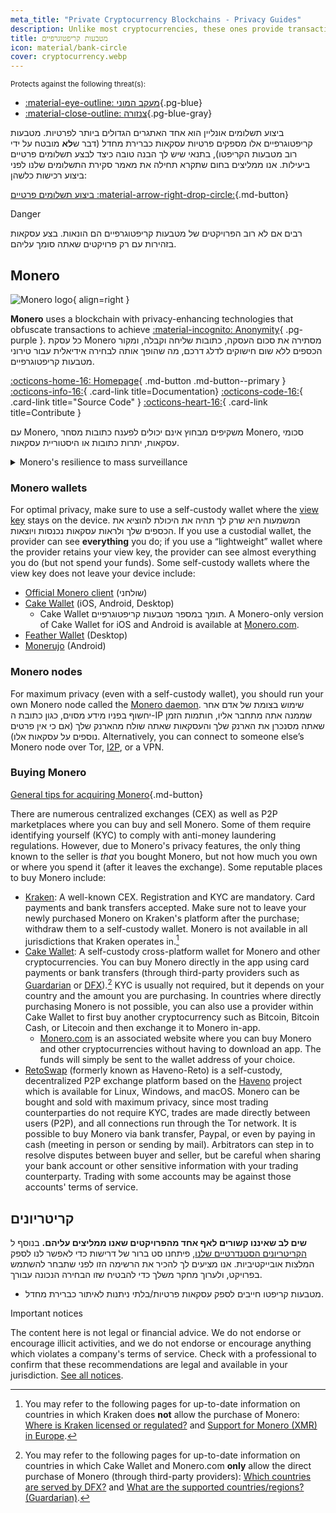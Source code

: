 ```yaml
---
meta_title: "Private Cryptocurrency Blockchains - Privacy Guides"
description: Unlike most cryptocurrencies, these ones provide transaction privacy by default. Monero is our top choice for obfuscating transaction information.
title: מטבעות קריפטוגרפיים
icon: material/bank-circle
cover: cryptocurrency.webp
---
```


<small>Protects against the following threat(s):</small>

- [:material-eye-outline: מעקב המוני](basics/common-threats.md#mass-surveillance-programs ""){.pg-blue}
- [:material-close-outline: צנזורה](basics/common-threats.md#avoiding-censorship ""){.pg-blue-gray}

ביצוע תשלומים אונליין הוא אחד האתגרים הגדולים ביותר לפרטיות. מטבעות קריפטוגרפיים אלו מספקים פרטיות עסקאות כברירת מחדל (דבר ש**לא** מובטח על ידי רוב מטבעות הקריפטו), בתנאי שיש לך הבנה טובה כיצד לבצע תשלומים פרטיים ביעילות. אנו ממליצים בחום שתקרא תחילה את מאמר סקירת התשלומים שלנו לפני ביצוע רכישות כלשהן:

[ביצוע תשלומים פרטיים :material-arrow-right-drop-circle:](advanced/payments.md ""){.md-button}

<div class="admonition danger" markdown>
<p class="admonition-title">Danger</p>

רבים אם לא רוב הפרויקטים של מטבעות קריפטוגרפיים הם הונאות. בצע עסקאות בזהירות עם רק פרויקטים שאתה סומך עליהם.

</div>

## Monero

<div class="admonition recommendation" markdown>

![Monero logo](assets/img/cryptocurrency/monero.svg){ align=right }

**Monero** uses a blockchain with privacy-enhancing technologies that obfuscate transactions to achieve [:material-incognito: Anonymity](basics/common-threats.md#anonymity-vs-privacy){ .pg-purple }. כל עסקת Monero מסתירה את סכום העסקה, כתובות שליחה וקבלה, ומקור הכספים ללא שום חישוקים לדלג דרכם, מה שהופך אותה לבחירה אידיאלית עבור טירוני מטבעות קריפטוגרפיים.

[:octicons-home-16: Homepage](https://getmonero.org){ .md-button .md-button--primary }
[:octicons-info-16:](https://getmonero.org/resources/user-guides){ .card-link title=Documentation}
[:octicons-code-16:](https://github.com/monero-project/monero){ .card-link title="Source Code" }
[:octicons-heart-16:](https://getmonero.org/get-started/contributing){ .card-link title=Contribute }

</details>

</div>

עם Monero, משקיפים מבחוץ אינם יכולים לפענח כתובות מסחר Monero, סכומי עסקאות, יתרות כתובות או היסטוריית עסקאות.

<details class="info" markdown>
<summary>Monero's resilience to mass surveillance</summary>

In August 2021, CipherTrace [announced](https://web.archive.org/web/20240223224846/https://ciphertrace.com/enhanced-monero-tracing) enhanced Monero tracing capabilities for government agencies. פרסומים פומביים מראים כי רשת אכיפת הפשעים הפיננסיים של משרד האוצר האמריקאי העניקה [רישיון](https://sam.gov/opp/d12cbe9afbb94ca68006d0f006d355ac/view) ל-"Monero Module" של CipherTrace בסוף 2022.

פרטיות גרף העסקאות של Monero מוגבלת על ידי חתימות הטבעות הקטנות יחסית שלה, במיוחד נגד התקפות ממוקדות. Monero's privacy features have also been [called into question](https://web.archive.org/web/20180331203053/https://wired.com/story/monero-privacy) by some security researchers, and a number of severe vulnerabilities have been found and patched in the past, so the claims made by organizations like CipherTrace are not out of the question. אמנם אין זה סביר שכלי מעקב המוני Monero קיימים כפי שהם קיימים עבור ביטקוין ואחרים, אך בטוח שכלי מעקב מסייעים בחקירות ממוקדות.

בסופו של דבר, Monero היא המתמודדת החזקה ביותר על מטבע קריפטוגרפי ידידותי לפרטיות, אך טענות הפרטיות שלה **לא** הוכחו באופן סופי כך או כך. נדרשים יותר זמן ומחקר כדי להעריך אם Monero עמיד מספיק בפני התקפות כדי לספק תמיד פרטיות נאותה.

</details>

### Monero wallets

For optimal privacy, make sure to use a self-custody wallet where the [view key](https://www.getmonero.org/resources/moneropedia/viewkey.html) stays on the device. המשמעות היא שרק לך תהיה את היכולת להוציא את הכספים שלך ולראות עסקאות נכנסות ויוצאות. If you use a custodial wallet, the provider can see **everything** you do; if you use a “lightweight” wallet where the provider retains your view key, the provider can see almost everything you do (but not spend your funds). Some self-custody wallets where the view key does not leave your device include:

- [Official Monero client](https://getmonero.org/downloads) (שולחני)
- [Cake Wallet](https://cakewallet.com) (iOS, Android, Desktop)
    - Cake Wallet תומך במספר מטבעות קריפטוגרפיים. A Monero-only version of Cake Wallet for iOS and Android is available at [Monero.com](https://monero.com).
- [Feather Wallet](https://featherwallet.org) (Desktop)
- [Monerujo](https://monerujo.io) (Android)

### Monero nodes

For maximum privacy (even with a self-custody wallet), you should run your own Monero node called the [Monero daemon](https://getmonero.org/downloads/#cli). שימוש בצומת של אדם אחר יחשוף בפניו מידע מסוים, כגון כתובת ה-IP שממנה אתה מתחבר אליו, חותמות הזמן שאתה מסנכרן את הארנק שלך והעסקאות שאתה שולח מהארנק שלך (אם כי אין פרטים נוספים על עסקאות אלו). Alternatively, you can connect to someone else’s Monero node over Tor, [I2P](alternative-networks.md#i2p-the-invisible-internet-project), or a VPN.

### Buying Monero

[General tips for acquiring Monero](advanced/payments.md#acquisition ""){.md-button}

There are numerous centralized exchanges (CEX) as well as P2P marketplaces where you can buy and sell Monero. Some of them require identifying yourself (KYC) to comply with anti-money laundering regulations. However, due to Monero's privacy features, the only thing known to the seller is _that_ you bought Monero, but not how much you own or where you spend it (after it leaves the exchange). Some reputable places to buy Monero include:

- [Kraken](https://kraken.com): A well-known CEX. Registration and KYC are mandatory. Card payments and bank transfers accepted. Make sure not to leave your newly purchased Monero on Kraken's platform after the purchase; withdraw them to a self-custody wallet. Monero is not available in all jurisdictions that Kraken operates in.[^1]
- [Cake Wallet](https://cakewallet.com): A self-custody cross-platform wallet for Monero and other cryptocurrencies. You can buy Monero directly in the app using card payments or bank transfers (through third-party providers such as [Guardarian](https://guardarian.com) or [DFX](https://dfx.swiss)).[^2] KYC is usually not required, but it depends on your country and the amount you are purchasing. In countries where directly purchasing Monero is not possible, you can also use a provider within Cake Wallet to first buy another cryptocurrency such as Bitcoin, Bitcoin Cash, or Litecoin and then exchange it to Monero in-app.
    - [Monero.com](https://monero.com) is an associated website where you can buy Monero and other cryptocurrencies without having to download an app. The funds will simply be sent to the wallet address of your choice.
- [RetoSwap](https://retoswap.com) (formerly known as Haveno-Reto) is a self-custody, decentralized P2P exchange platform based on the [Haveno](https://haveno.exchange) project which is available for Linux, Windows, and macOS. Monero can be bought and sold with maximum privacy, since most trading counterparties do not require KYC, trades are made directly between users (P2P), and all connections run through the Tor network. It is possible to buy Monero via bank transfer, Paypal, or even by paying in cash (meeting in person or sending by mail). Arbitrators can step in to resolve disputes between buyer and seller, but be careful when sharing your bank account or other sensitive information with your trading counterparty. Trading with some accounts may be against those accounts' terms of service.

## קריטריונים

**שים לב שאיננו קשורים לאף אחד מהפרויקטים שאנו ממליצים עליהם.** בנוסף ל [הקריטריונים הסטנדרטיים שלנו](about/criteria.md), פיתחנו סט ברור של דרישות כדי לאפשר לנו לספק המלצות אובייקטיביות. אנו מציעים לך להכיר את הרשימה הזו לפני שתבחר להשתמש בפרויקט, ולערוך מחקר משלך כדי להבטיח שזו הבחירה הנכונה עבורך.

- מטבעות קריפטו חייבים לספק עסקאות פרטיות/בלתי ניתנות לאיתור כברירת מחדל.

<div class="admonition tip" markdown>
<p class="admonition-title">Important notices</p>

The content here is not legal or financial advice. We do not endorse or encourage illicit activities, and we do not endorse or encourage anything which violates a company's terms of service. Check with a professional to confirm that these recommendations are legal and available in your jurisdiction. [See all notices](about/notices.md).

</div>

[^1]: You may refer to the following pages for up-to-date information on countries in which Kraken does **not** allow the purchase of Monero: [Where is Kraken licensed or regulated?](https://support.kraken.com/hc/en-us/articles/where-is-kraken-licensed-or-regulated) and [Support for Monero (XMR) in Europe](https://support.kraken.com/hc/en-us/articles/support-for-monero-xmr-in-europe).
[^2]: You may refer to the following pages for up-to-date information on countries in which Cake Wallet and Monero.com **only** allow the direct purchase of Monero (through third-party providers): [Which countries are served by DFX?](https://docs.dfx.swiss/en/faq.html#which-countries-are-served-by-dfx) and [What are the supported countries/regions? (Guardarian)](https://guardarian.freshdesk.com/support/solutions/articles/80001151826-what-are-the-supported-countries-regions).
